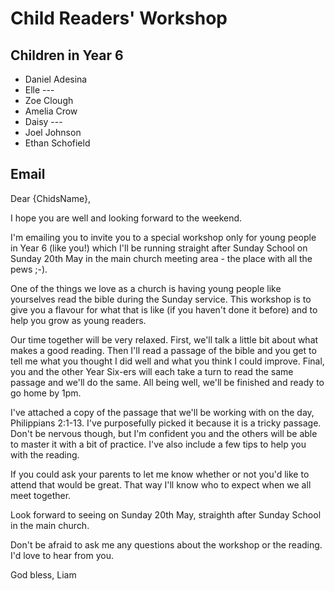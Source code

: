 # Child Readers' Workshop

## Children in Year 6

-   Daniel Adesina
-   Elle ---
-   Zoe Clough
-   Amelia Crow
-   Daisy ---
-   Joel Johnson
-   Ethan Schofield

## Email

Dear {ChidsName},

I hope you are well and looking forward to the weekend.

I'm emailing you to invite you to a special workshop only for young people in Year 6 (like you!) which I'll be running straight after Sunday School on Sunday 20th May in the main church meeting area - the place with all the pews ;-).

One of the things we love as a church is having young people like yourselves read the bible during the Sunday service. This workshop is to give you a flavour for what that is like (if you haven't done it before) and to help you grow as young readers.

Our time together will be very relaxed. First, we'll talk a little bit about what makes a good reading. Then I'll read a passage of the bible and you get to tell me what you thought I did well and what you think I could improve. Final, you and the other Year Six-ers will each take a turn to read the same passage and we'll do the same. All being well, we'll be finished and ready to go home by 1pm.

I've attached a copy of the passage that we'll be working with on the day, Philippians 2:1-13. I've purposefully picked it because it is a tricky passage. Don't be nervous though, but I'm confident you and the others will be able to master it with a bit of practice. I've also include a few tips to help you with the reading.

If you could ask your parents to let me know whether or not you'd like to attend that would be great. That way I'll know who to expect when we all meet together.

Look forward to seeing on Sunday 20th May, straighth after Sunday School in the main church.

Don't be afraid to ask me any questions about the workshop or the reading. I'd love to hear from you.

God bless, Liam
